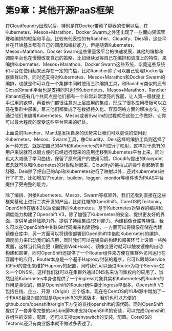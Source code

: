 # **第9章：其他开源PaaS框架**

在Cloudfoundry出现以后，特别是在Docker带动了容器的使用以后，在Kubernetes、Mesos+Marathon、Docker Swarm之外还出现了一些面向资源管理和编排的框架和平台。比较有代表性的有Rancher、Cloudify、Dies等，这些平台在开始基本都有自己的调度和编排能力，但是随着Kubernetes、Mesos+Marathon、Docker Swarm这些重量级平台的快速发展，其他的编排和调度平台也在慢慢改变自己的策略，比如继续发挥自己在编排和调度上的特性，来编排Kubernetes、Mesos+Marathon、Docker Swarm这些系统，毕竟这些系统和平台在使用起来还存在一定的门槛，比如Rancher除了可以自己管理Docker容器集群以外，同时还支持对Kubernetes、Mesos+Marathon和Docker Swarm的编排，也就是你可以在一个集群中同时使用三种编排工具，和Rancher类似的还有Cicso的mantl平台也是支持同时运行Kubernetes、Mesos+Marathon，Rancher和mantl还有几个共同点是他们都有一个非常非常漂亮的界面，让人第一眼就是上手试用的欲望，再着他们都很注意对上层应用的集成，形成了很多应用模板可以立马在集群中部署，第三他们都集成了在数据持久化、容器网络方面的解决办法，在通过他们来编排Kubernetes、Mesos或者Swarm的过程就把这些工作做好，让你可以最大程度的享受这些平台带来的好处。

上面说的Rancher、Mantl是发挥自身的优势来让我们可以更快的使用到Kubernetes、Mesos、Swarm工具，像Cloudify、Deis这样的编排工具则选择了另一种方式，就是把自己的API和Kubernetes的API进行了映射，这样对于原有的用户来说就可以很方便的已经运行起来的应用迁移到Kubernetes平台上来，同时也大大减低了学习曲线，保留了原有用户的使用习惯。Cloudify提出的blueprint概念就可以和Kubernetes的对象映射起来，Cloudify的拖拉式的操作看起确实很舒服。Deis除了把自己的Api和Kubernetes进行了映射以外，还对Kubernetes进行了扩充，比如增加了router、builder、logger、monitor等组件也为PAAS平台提供了更完整的能力。

除了编排、对接Kubernetes、Mesos、Swarm等框架外，我们还看到直接在这些框架基础上进行二次开发的产品，比如红帽的OpenShift、CoreOS的Tectonic，OpenShift在版本2以后全面转向Kubernetes，基于Kubernetes对容器的编排和调度能力构建了Openshift V3，除了加强了Kubernetes的安全、提供更友好的界面、提供单点登陆能力外，提供了持续集成/交付能力、內建镜像仓库等特性，我么可以在OpenShift中关联Git代码库来构建镜像，一方面可以将镜像存储在內建镜像仓库中，另一方面可以将镜像部署到OpenShift中借助Kubernetes的编排、调度能力来启动我们的应用，同时我们可以在镜像的构建和部署环节上设置一些触发器，这样当代码变更（需配置WebHook）、镜像变更时就可以触发镜像的自动构建和部署，同时OpenShift还提供了一个Router组件来方便在集群外访问运行在容器中的应用，Router本身是一个基于Haproxy封装的程序，它可以跟踪Service和Pod的变化来维护Haproxy的配置，同时我们可以通过Router为每个Service定义一个DNS名，这样我们就可以在集群外通过DNS名来访问集权内的应用了，当然目前Kubernetes本身也提供了一个ingress对象其实和Kubernetes的Router的作用是类似的，但是Openshift的Router组件要比Ingress早很多。Openshift V3包括在线、企业、开源（Origin）三个版本，现在在CentOS的YUM源中增加了一个PAAS目录对应的就是Openshift的开源版本，我们也可以方便的github.com/openshift/origin下方便的查找openshift的源代码，同时OpenShift提供了一套非常完整的ansible脚本来支持OpenShift的安装，可以完成Openshift各组件的安装、配置，还可以支持openvswitch的安装、配置。CoreOS的Tectonic还只有商业版本就不做过多表述了。

